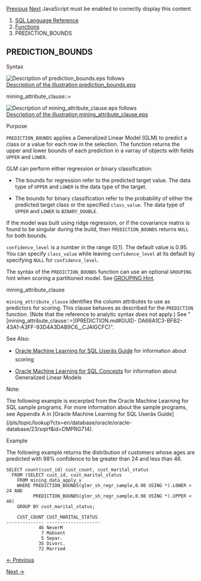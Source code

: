 [Previous](PREDICTION.md) [Next](PREDICTION_COST.md) JavaScript must be
enabled to correctly display this content

  1. [SQL Language Reference ](index.md)
  2. [Functions](Functions.md)
  3. PREDICTION_BOUNDS 

## PREDICTION_BOUNDS

Syntax

![Description of prediction_bounds.eps
follows](https://docs.oracle.com/en/database/oracle/oracle-database/23/sqlrf/img/prediction_bounds.gif)  
[Description of the illustration
prediction_bounds.eps](img_text/prediction_bounds.md)

mining_attribute_clause::=

![Description of mining_attribute_clause.eps
follows](https://docs.oracle.com/en/database/oracle/oracle-database/23/sqlrf/img/mining_attribute_clause.gif)  
[Description of the illustration
mining_attribute_clause.eps](img_text/mining_attribute_clause.md)

Purpose

`PREDICTION_BOUNDS` applies a Generalized Linear Model (GLM) to predict a
class or a value for each row in the selection. The function returns the upper
and lower bounds of each prediction in a varray of objects with fields `UPPER`
and `LOWER`.

GLM can perform either regression or binary classification:

  * The bounds for regression refer to the predicted target value. The data type of `UPPER` and `LOWER` is the data type of the target. 

  * The bounds for binary classification refer to the probability of either the predicted target class or the specified `class_value`. The data type of `UPPER` and `LOWER` is `BINARY_DOUBLE`. 

If the model was built using ridge regression, or if the covariance matrix is
found to be singular during the build, then `PREDICTION_BOUNDS` returns `NULL`
for both bounds.

`confidence_level` is a number in the range (0,1). The default value is 0.95.
You can specify `class_value` while leaving `confidence_level` at its default
by specifying `NULL` for `confidence_level`.

The syntax of the `PREDICTION_BOUNDS` function can use an optional `GROUPING`
hint when scoring a partitioned model. See [GROUPING
Hint](Comments.md#GUID-9693C230-2616-4123-A1ED-3C41E9566F7A).

mining_attribute_clause

`mining_attribute_clause` identifies the column attributes to use as
predictors for scoring. This clause behaves as described for the `PREDICTION`
function. (Note that the reference to analytic syntax does not apply.) See
"[mining_attribute_clause::=](PREDICTION.md#GUID-
DA66A1C3-BFB2-43A1-A3FF-93D4A3DAB9C6__CJAIGCFC)".

See Also:

  * [Oracle Machine Learning for SQL Userâs Guide](/pls/topic/lookup?ctx=en/database/oracle/oracle-database/23/sqlrf&id=DMPRG004) for information about scoring 

  * [Oracle Machine Learning for SQL Concepts](/pls/topic/lookup?ctx=en/database/oracle/oracle-database/23/sqlrf&id=DMCON022) for information about Generalized Linear Models 

Note:

The following example is excerpted from the Oracle Machine Learning for SQL
sample programs. For more information about the sample programs, see Appendix
A in [Oracle Machine Learning for SQL Userâs
Guide](/pls/topic/lookup?ctx=en/database/oracle/oracle-
database/23/sqlrf&id=DMPRG714).

Example

The following example returns the distribution of customers whose ages are
predicted with 98% confidence to be greater than 24 and less than 46.

    
    
    SELECT count(cust_id) cust_count, cust_marital_status
      FROM (SELECT cust_id, cust_marital_status
        FROM mining_data_apply_v
        WHERE PREDICTION_BOUNDS(glmr_sh_regr_sample,0.98 USING *).LOWER > 24 AND
              PREDICTION_BOUNDS(glmr_sh_regr_sample,0.98 USING *).UPPER < 46)
        GROUP BY cust_marital_status;
     
        CUST_COUNT CUST_MARITAL_STATUS
    -------------- --------------------
                46 NeverM
                 7 Mabsent
                 5 Separ.
                35 Divorc.
                72 Married


[← Previous](PREDICTION.md)

[Next →](PREDICTION_COST.md)

